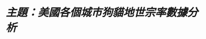 ***主題：美國各個城市狗貓地世宗率數據分析***
===========================================================


















